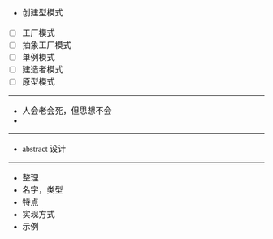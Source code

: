 <font face="SimSun" size=3>

- 创建型模式

- [ ] 工厂模式
- [ ] 抽象工厂模式
- [ ] 单例模式
- [ ] 建造者模式
- [ ] 原型模式

---

- 人会老会死，但思想不会
- 

---

- abstract 设计

---

- 整理
- 名字，类型
- 特点
- 实现方式
- 示例

</font>